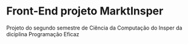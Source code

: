 # Front-End projeto MarktInsper 
Projeto do segundo semestre de Ciência da Computação do Insper da diciplina Programação Eficaz
